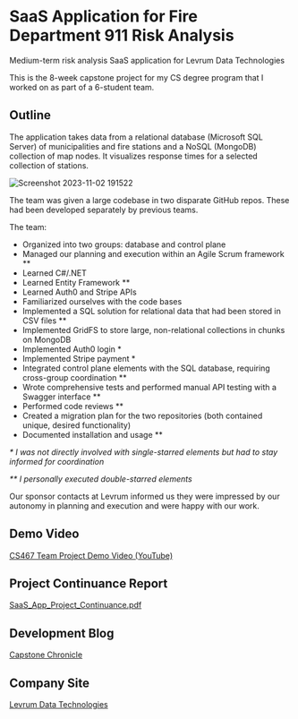 
# SaaS Application for Fire Department 911 Risk Analysis

Medium-term risk analysis SaaS application for Levrum Data Technologies

This is the 8-week capstone project for my CS degree program that I worked on as part of a 6-student team.

## Outline

The application takes data from a relational database (Microsoft SQL Server) of municipalities and fire stations and a NoSQL (MongoDB) collection of map nodes. It visualizes response times for a selected collection of stations.

![Screenshot 2023-11-02 191522](https://github.com/MHValdez/911_Risk_Analysis/assets/14323612/60fb1f91-98ba-4d76-b617-9630685c7e67)

The team was given a large codebase in two disparate GitHub repos. These had been developed separately by previous teams.

The team:
- Organized into two groups: database and control plane
- Managed our planning and execution within an Agile Scrum framework **
- Learned C#/.NET
- Learned Entity Framework **
- Learned Auth0 and Stripe APIs
- Familiarized ourselves with the code bases
- Implemented a SQL solution for relational data that had been stored in CSV files **
- Implemented GridFS to store large, non-relational collections in chunks on MongoDB
- Implemented Auth0 login *
- Implemented Stripe payment *
- Integrated control plane elements with the SQL database, requiring cross-group coordination **
- Wrote comprehensive tests and performed manual API testing with a Swagger interface **
- Performed code reviews **
- Created a migration plan for the two repositories (both contained unique, desired functionality)
- Documented installation and usage **

*\* I was not directly involved with single-starred elements but had to stay informed for coordination*

*\*\* I personally executed double-starred elements*

Our sponsor contacts at Levrum informed us they were impressed by our autonomy in planning and execution and were happy with our work.

## Demo Video

[CS467 Team Project Demo Video (YouTube)](https://www.youtube.com/watch?v=rNOEPirSLsM)

## Project Continuance Report

[SaaS_App_Project_Continuance.pdf](https://github.com/MHValdez/911_Risk_Analysis/blob/main/SaaS_App_Project_Continuance.pdf)

## Development Blog

[Capstone Chronicle](https://blogs.oregonstate.edu/valdemar/)

## Company Site

[Levrum Data Technologies](https://www.levrum.com/)
